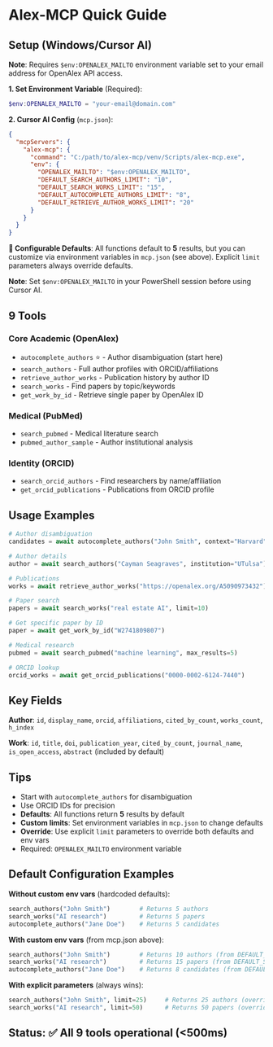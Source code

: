 # Alex-MCP Quick Guide

## Setup (Windows/Cursor AI)
**Note**: Requires `$env:OPENALEX_MAILTO` environment variable set to your email address for OpenAlex API access.

**1. Set Environment Variable** (Required):
```powershell
$env:OPENALEX_MAILTO = "your-email@domain.com"
```

**2. Cursor AI Config** (`mcp.json`):
```json
{
  "mcpServers": {
    "alex-mcp": {
      "command": "C:/path/to/alex-mcp/venv/Scripts/alex-mcp.exe",
      "env": {
        "OPENALEX_MAILTO": "$env:OPENALEX_MAILTO",
        "DEFAULT_SEARCH_AUTHORS_LIMIT": "10",
        "DEFAULT_SEARCH_WORKS_LIMIT": "15",
        "DEFAULT_AUTOCOMPLETE_AUTHORS_LIMIT": "8",
        "DEFAULT_RETRIEVE_AUTHOR_WORKS_LIMIT": "20"
      }
    }
  }
}
```

**🔧 Configurable Defaults**: All functions default to **5** results, but you can customize via environment variables in `mcp.json` (see above). Explicit `limit` parameters always override defaults.

**Note**: Set `$env:OPENALEX_MAILTO` in your PowerShell session before using Cursor AI.

## 9 Tools

### Core Academic (OpenAlex)
- `autocomplete_authors` ⭐ - Author disambiguation (start here)
- `search_authors` - Full author profiles with ORCID/affiliations
- `retrieve_author_works` - Publication history by author ID
- `search_works` - Find papers by topic/keywords
- `get_work_by_id` - Retrieve single paper by OpenAlex ID

### Medical (PubMed)
- `search_pubmed` - Medical literature search
- `pubmed_author_sample` - Author institutional analysis

### Identity (ORCID)
- `search_orcid_authors` - Find researchers by name/affiliation
- `get_orcid_publications` - Publications from ORCID profile

## Usage Examples

```python
# Author disambiguation
candidates = await autocomplete_authors("John Smith", context="Harvard")

# Author details
author = await search_authors("Cayman Seagraves", institution="UTulsa")

# Publications
works = await retrieve_author_works("https://openalex.org/A5090973432")

# Paper search
papers = await search_works("real estate AI", limit=10)

# Get specific paper by ID
paper = await get_work_by_id("W2741809807")

# Medical research
pubmed = await search_pubmed("machine learning", max_results=5)

# ORCID lookup
orcid_works = await get_orcid_publications("0000-0002-6124-7440")
```

## Key Fields

**Author**: `id`, `display_name`, `orcid`, `affiliations`, `cited_by_count`, `works_count`, `h_index`

**Work**: `id`, `title`, `doi`, `publication_year`, `cited_by_count`, `journal_name`, `is_open_access`, `abstract` (included by default)

## Tips
- Start with `autocomplete_authors` for disambiguation
- Use ORCID IDs for precision
- **Defaults**: All functions return **5** results by default
- **Custom limits**: Set environment variables in `mcp.json` to change defaults
- **Override**: Use explicit `limit` parameters to override both defaults and env vars
- Required: `OPENALEX_MAILTO` environment variable

## Default Configuration Examples

**Without custom env vars** (hardcoded defaults):
```python
search_authors("John Smith")        # Returns 5 authors
search_works("AI research")         # Returns 5 papers
autocomplete_authors("Jane Doe")    # Returns 5 candidates
```

**With custom env vars** (from mcp.json above):
```python
search_authors("John Smith")        # Returns 10 authors (from DEFAULT_SEARCH_AUTHORS_LIMIT)
search_works("AI research")         # Returns 15 papers (from DEFAULT_SEARCH_WORKS_LIMIT)
autocomplete_authors("Jane Doe")    # Returns 8 candidates (from DEFAULT_AUTOCOMPLETE_AUTHORS_LIMIT)
```

**With explicit parameters** (always wins):
```python
search_authors("John Smith", limit=25)     # Returns 25 authors (overrides env var)
search_works("AI research", limit=50)      # Returns 50 papers (overrides env var)
```

## Status: ✅ All 9 tools operational (<500ms)
